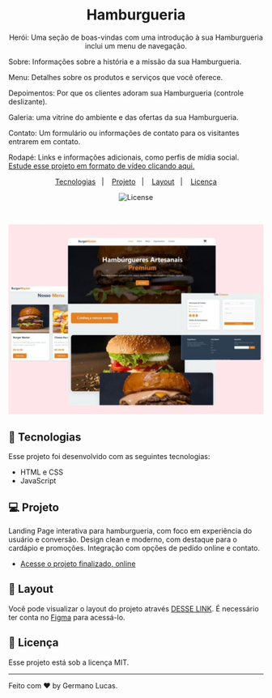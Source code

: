 <h1 align="center"> Hamburgueria </h1>

<p align="center">
Herói: Uma seção de boas-vindas com uma introdução à sua Hamburgueria inclui um menu de navegação.

Sobre: ​​Informações sobre a história e a missão da sua Hamburgueria.

Menu: Detalhes sobre os produtos e serviços que você oferece.

Depoimentos: Por que os clientes adoram sua Hamburgueria (controle deslizante).

Galeria: uma vitrine do ambiente e das ofertas da sua Hamburgueria.

Contato: Um formulário ou informações de contato para os visitantes entrarem em contato.

Rodapé: Links e informações adicionais, como perfis de mídia social. <br/>
<a href="https://lp.rocketseat.com.br/devlinks/inscricao?utm_source=github&utm_medium=descricao&utm_campaign=capture-devlinks&utm_term=organic&utm_content=descricao-github-mayk-brito">Estude esse projeto em formato de vídeo clicando aqui.</a>
</p>

<p align="center">
  <a href="#-tecnologias">Tecnologias</a>&nbsp;&nbsp;&nbsp;|&nbsp;&nbsp;&nbsp;
  <a href="#-projeto">Projeto</a>&nbsp;&nbsp;&nbsp;|&nbsp;&nbsp;&nbsp;
  <a href="#-layout">Layout</a>&nbsp;&nbsp;&nbsp;|&nbsp;&nbsp;&nbsp;
  <a href="#memo-licença">Licença</a>
</p>

<p align="center">
  <img alt="License" src="https://img.shields.io/static/v1?label=license&message=MIT&color=49AA26&labelColor=000000">
</p>

<br>

<p align="center">
  <img alt="Hamburgueria" src=".github/preview.jpg">
</p>

## 🚀 Tecnologias

Esse projeto foi desenvolvido com as seguintes tecnologias:

- HTML e CSS
- JavaScript


## 💻 Projeto

Landing Page interativa para hamburgueria, com foco em experiência do usuário e conversão. Design clean e moderno, com destaque para o cardápio e promoções. Integração com opções de pedido online e contato.



- [Acesse o projeto finalizado, online]( )


## 🔖 Layout

Você pode visualizar o layout do projeto através [DESSE LINK]( ). É necessário ter conta no [Figma](https://figma.com) para acessá-lo.

## :memo: Licença

Esse projeto está sob a licença MIT.

---

Feito com ♥ by Germano Lucas.
